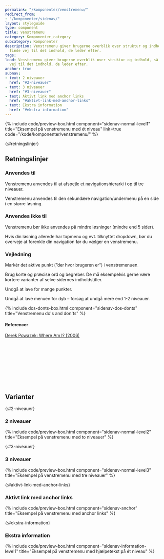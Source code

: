 ```yaml
---
permalink: "/komponenter/venstremenu/"
redirect_from:
- "/komponenter/sidenav/"
layout: styleguide
type: component
title: Venstremenu
category: Komponenter_category
subcategory: Komponenter
description: Venstremenu giver brugerne overblik over struktur og indhold, så de kan
  finde vej til det indhold, de leder efter.
tags: 
lead: Venstremenu giver brugerne overblik over struktur og indhold, så de kan finde
  vej til det indhold, de leder efter.
anchor: true
subnav:
- text: 2 niveauer
  href: "#2-niveauer"
- text: 3 niveauer
  href: "#3-niveauer"
- text: Aktivt link med anchor links
  href: "#aktivt-link-med-anchor-links"
- text: Ekstra information
  href: "#ekstra-information"
---
```


{% include code/preview-box.html component="sidenav-normal-level1" title="Eksempel på venstremenu med ét niveau" link=true code="/kode/komponenter/venstremenu/" %}

{:#retningslinjer}
## Retningslinjer

### Anvendes til

Venstremenu anvendes til at afspejle et navigationshierarki i op til tre niveauer.

Venstremenu anvendes til den sekundære navigation/undermenu på en side i en større løsning.

### Anvendes ikke til

Venstremenu bør ikke anvendes på mindre løsninger (mindre end 5 sider).

Hvis din løsning allerede har topmenu og evt. tilknyttet dropdown, bør du overveje at forenkle din navigation før du vælger en venstremenu.

### Vejledning

Markér det aktive punkt (”der hvor brugeren er”) i venstremenuen.

Brug korte og præcise ord og begreber. De må eksempelvis gerne være kortere varianter af selve sidernes indholdstitler.

Undgå at lave for mange punkter.

Undgå at lave menuen for dyb – forsøg at undgå mere end 1-2 niveauer.

{% include dos-donts-box.html component="sidenav-dos-donts" title="Venstremenu do's and don'ts" %}

#### Referencer

<a href="http://www.alistapart.com/articles/whereami" class="icon-link">Derek Powazek: Where Am I? (2006)<svg class="icon-svg" focusable="false" aria-hidden="true"><use xlink:href="#open-in-new"></use></svg></a>

## Varianter

{:#2-niveauer}
### 2 niveauer

{% include code/preview-box.html component="sidenav-normal-level2" title="Eksempel på venstremenu med to niveauer" %}

{:#3-niveauer}
### 3 niveauer

{% include code/preview-box.html component="sidenav-normal-level3" title="Eksempel på venstremenu med tre niveauer" %}

{:#aktivt-link-med-anchor-links}
### Aktivt link med anchor links

{% include code/preview-box.html component="sidenav-anchor" title="Eksempel på venstremenu med anchor links" %}

{:#ekstra-information}
### Ekstra information

{% include code/preview-box.html component="sidenav-information-level1" title="Eksempel på venstremenu med hjælpetekst på ét niveau" %}